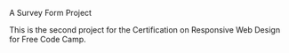 A Survey Form Project

This is the second project for the Certification on Responsive Web Design for Free Code Camp.